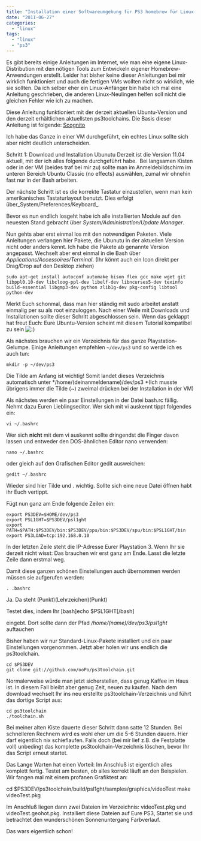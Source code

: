 ```yaml
---
title: "Installation einer Softwareumgebung für PS3 homebrew für Linux-N00bs"
date: "2011-06-27"
categories: 
  - "linux"
tags: 
  - "linux"
  - "ps3"
---
```


Es gibt bereits einige Anleitungen im Internet, wie man eine eigene Linux-Distribution mit den nötigen Tools zum Entwickeln eigener Homebrew-Anwendungen erstellt. Leider hat bisher keine dieser Anleitungen bei mir wirklich funktioniert und auch die fertigen VMs wollten nicht so wirklich, wie sie sollten. Da ich selber eher ein Linux-Anfänger bin habe ich mal eine Anleitung geschrieben, die anderen Linux-Neulingen helfen soll nicht die gleichen Fehler wie ich zu machen.

Diese Anleitung funktioniert mit der derzeit aktuellen Ubuntu-Version und den derzeit erhältlichen aktuellsten ps3toolchains. Die Basis dieser Anleitung ist folgende: [Scognito](http://scognito.wordpress.com/2010/11/04/setup-a-build-environment-for-compiling-and-running-homebrew-for-ps3/ "Scognito")

Ich habe das Ganze in einer VM durchgeführt, ein echtes Linux sollte sich aber nicht deutlich unterscheiden.

Schritt 1: Download und Installation Ubunutu Derzeit ist die Version 11.04 aktuell, mit der ich alles folgende durchgeführt habe.  Bei langsamen Kisten oder in der VM (beides traf bei mir zu) sollte man im Anmeldebildschirm im unteren Bereich Ubuntu Classic (no effects) auswählen, zumal wir ohnehin fast nur in der Bash arbeiten.

Der nächste Schritt ist es die korrekte Tastatur einzustellen, wenn man kein amerikanisches Tastaturlayout benutzt. Dies erfolgt über_System/Preferences/Keyboard_.

Bevor es nun endlich losgeht habe ich alle installierten Module auf den neuesten Stand gebracht über _System/Administration/Update Manager_.

Nun gehts aber erst einmal los mit den notwendigen Paketen. Viele Anleitungen verlangen hier Pakete, die Ubunutu in der aktuellen Version nicht oder anders kennt. Ich habe die Pakete ab genannte Version angepasst. Wechselt aber erst einmal in die Bash über _Applications/Accessoires/Terminal_. (Ihr könnt auch ein Icon direkt per Drag/Drop auf den Desktop ziehen)

`sudo apt-get install autoconf automake bison flex gcc make wget git libppl0.10-dev libcloog-ppl-dev libelf-dev libncurses5-dev texinfo build-essential libgmp3-dev python zlib1g-dev pkg-config libtool python-dev`



Merkt Euch schonmal, dass man hier ständig mit sudo arbeitet anstatt einmalig per su als root einzuloggen. Nach einer Weile mit Downloads und Installationen sollte dieser Schritt abgeschlossen sein. Wenn das geklappt hat freut Euch: Eure Ubuntu-Version scheint mit diesem Tutorial kompatibel zu sein ![:)](images/icon_smile.gif)

Als nächstes brauchen wir ein Verzeichnis für das ganze Playstation-Gelumpe. Einige Anleitungen empfehlen `~/dev/ps3` und so werde ich es auch tun:

`mkdir -p ~/dev/ps3`

Die Tilde am Anfang ist wichtig! Somit landet dieses Verzeichnis automatisch unter \*/home/(deinanmeldename)/dev/ps3 \*(Ich musste übrigens immer die Tilde (~) zweimal drücken bei der Installation in der VM)

Als nächstes werden ein paar Einstellungen in der Datei bash.rc fällig. Nehmt dazu Euren Lieblingseditor. Wer sich mit vi auskennt tippt folgendes ein:

`vi ~/.bashrc`

Wer sich **nicht** mit dem vi auskennt sollte dringendst die Finger davon lassen und entweder den DOS-ähnlichen Editor nano verwenden:

`nano ~/.bashrc` 

oder gleich auf den Grafischen Editor gedit ausweichen:

`gedit ~/.bashrc`

Wieder sind hier Tilde und . wichtig. Sollte sich eine neue Datei öffnen habt ihr Euch vertippt.

Fügt nun ganz am Ende folgende Zeilen ein:

```
export PS3DEV=$HOME/dev/ps3 
export PSL1GHT=$PS3DEV/psl1ght 
export PATH=$PATH:$PS3DEV/bin:$PS3DEV/ppu/bin:$PS3DEV/spu/bin:$PSL1GHT/bin 
export PS3LOAD=tcp:192.168.0.10 
```

In der letzten Zeile steht die IP-Adresse Eurer Playstation 3. Wenn Ihr sie derzeit nicht wisst: Das brauchen wir erst ganz am Ende. Lasst die letzte Zeile dann erstmal weg.

Damit diese ganzen schönen Einstellungen auch übernommen werden müssen sie aufgerufen werden:

`. .bashrc`

Ja. Da steht (Punkt)(Lehrzeichen)(Punkt)

Testet dies, indem Ihr \[bash\]echo $PSL1GHT\[/bash\]

eingebt. Dort sollte dann der Pfad _/home/(name)/dev/ps3/psl1ght_ auftauchen

Bisher haben wir nur Standard-Linux-Pakete installiert und ein paar Einstellungen vorgenommen. Jetzt aber holen wir uns endlich die ps3toolchain.

```
cd $PS3DEV 
git clone git://github.com/ooPo/ps3toolchain.git
```

Normalerweise würde man jetzt sicherstellen, dass genug Kaffee im Haus ist. In diesem Fall bleibt aber genug Zeit, neuen zu kaufen. Nach dem download wechselt Ihr ins neu erstellte ps3toolchain-Verzeichnis und führt das dortige Script aus:

```
cd ps3toolchain 
./toolchain.sh
```

Bei meiner alten Kiste dauerte dieser Schritt dann satte 12 Stunden. Bei schnelleren Rechnern wird es wohl eher um die 5-6 Stunden dauern. Hier darf eigentlich nix schieflaufen. Falls doch (bei mir lief z.B. die Festplatte voll) unbedingt das komplette ps3toolchain-Verzeichnis löschen, bevor Ihr das Script erneut startet.

Das Lange Warten hat einen Vorteil: Im Anschluß ist eigentlich alles komplett fertig. Testet am besten, ob alles korrekt läuft an den Beispielen. Wir fangen mal mit einem profanen Grafiktest an:

cd $PS3DEV/ps3toolchain/build/psl1ght/samples/graphics/videoTest 
make videoTest.pkg 

Im Anschluß liegen dann zwei Dateien im Verzeichnis: videoTest.pkg und videoTest.geohot.pkg. Installiert diese Dateien auf Eure PS3, Startet sie und betrachtet den wunderschönen Sonnenuntergang Farbverlauf.

Das wars eigentlich schon!
